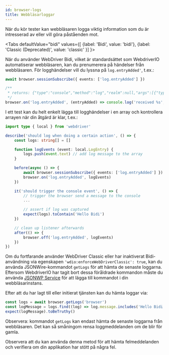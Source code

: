 ```yaml
---
id: browser-logs
title: Webbläsarloggar
---
```


När du kör tester kan webbläsaren logga viktig information som du är intresserad av eller vill göra påståenden mot.

<Tabs
defaultValue="bidi"
values={[
    {label: 'Bidi', value: 'bidi'},
    {label: 'Classic (Deprecated)', value: 'classic'
}]
}>

<TabItem value='bidi'>

När du använder WebDriver Bidi, vilket är standardsättet som WebdriverIO automatiserar webbläsaren, kan du prenumerera på händelser från webbläsaren. För logghändelser vill du lyssna på `log.entryAdded'`, t.ex.:

```ts
await browser.sessionSubscribe({ events: ['log.entryAdded'] })

/**
 * returns: {"type":"console","method":"log","realm":null,"args":[{"type":"string","value":"Hello Bidi"}],"level":"info","text":"Hello Bidi","timestamp":1657282076037}
 */
browser.on('log.entryAdded', (entryAdded) => console.log('received %s', entryAdded))
```

I ett test kan du helt enkelt lägga till logghändelser i en array och kontrollera arrayen när din åtgärd är klar, t.ex.:

```ts
import type { local } from 'webdriver'

describe('should log when doing a certain action', () => {
    const logs: string[] = []

    function logEvents (event: local.LogEntry) {
        logs.push(event.text) // add log message to the array
    }

    before(async () => {
        await browser.sessionSubscribe({ events: ['log.entryAdded'] })
        browser.on('log.entryAdded', logEvents)
    })

    it('should trigger the console event', () => {
        // trigger the browser send a message to the console
        ...

        // assert if log was captured
        expect(logs).toContain('Hello Bidi')
    })

    // clean up listener afterwards
    after(() => {
        browser.off('log.entryAdded', logEvents)
    })
})
```

</TabItem>

<TabItem value='classic'>

Om du fortfarande använder WebDriver Classic eller har inaktiverat Bidi-användning via egenskapen `'wdio:enforceWebDriverClassic': true`, kan du använda JSONWire-kommandot `getLogs` för att hämta de senaste loggarna. Eftersom WebdriverIO har tagit bort dessa föråldrade kommandon måste du använda [JSONWP Service](https://github.com/webdriverio-community/wdio-jsonwp-service) för att lägga till kommandot i din webbläsarinstans.

Efter att du har lagt till eller initierat tjänsten kan du hämta loggar via:

```ts
const logs = await browser.getLogs('browser')
const logMessage = logs.find((log) => log.message.includes('Hello Bidi'))
expect(logMessage).toBeTruthy()
```

Observera: kommandot `getLogs` kan endast hämta de senaste loggarna från webbläsaren. Det kan så småningom rensa loggmeddelanden om de blir för gamla.
</TabItem>

</Tabs>

Observera att du kan använda denna metod för att hämta felmeddelanden och verifiera om din applikation har stött på några fel.